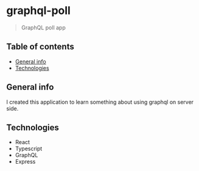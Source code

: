 # graphql-poll

> GraphQL poll app

## Table of contents

- [General info](#general-info)
- [Technologies](#technologies)

## General info

I created this application to learn something about using graphql on server side.

## Technologies

- React
- Typescript
- GraphQL
- Express
